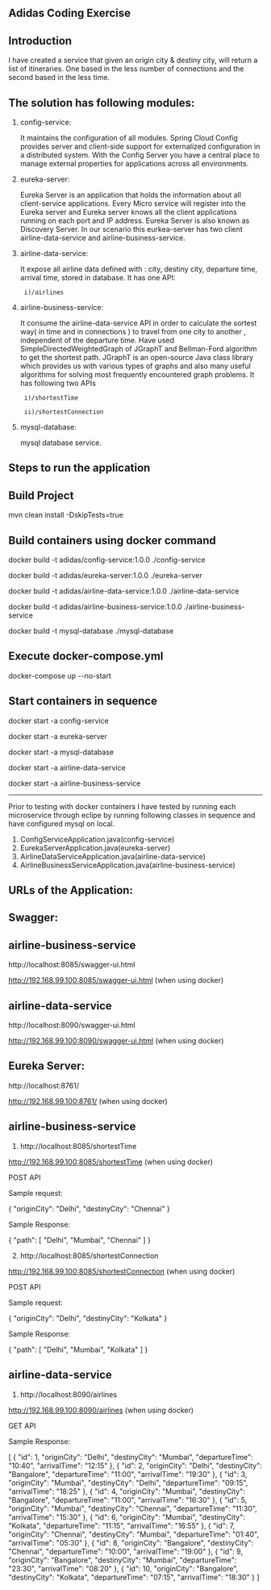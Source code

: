 Adidas Coding Exercise
----------------------

Introduction
------------

I have created a service that given an origin city & destiny city, will return a list of itineraries. One based in the less number of connections and the second based in the less time.

The solution has following modules:
-----------------------------------

1. config-service: 

	It maintains the configuration of all modules.
	Spring Cloud Config provides server and client-side support for externalized configuration in a distributed system. 
	With the Config Server you have a central place to manage external properties for applications across all environments.
	
2. eureka-server: 

	Eureka Server is an application that holds the information about all client-service applications. 
	Every Micro service will register into the Eureka server and Eureka server knows all the client applications running on each             port and IP address. 
	Eureka Server is also known as Discovery Server.
	In our scenario this eurkea-server has two client airline-data-service and airline-business-service.
	
3. airline-data-service: 

	It expose all airline data defined with : city, destiny city, departure time, arrival time, stored in database.
	It has one API:
	
		i)/airlines
		
4. airline-business-service: 

	It consume the airline-data-service API in order to calculate the sortest way( in time and in
	connections ) to travel from one city to another , independent of the departure time.
	Have used SimpleDirectedWeightedGraph of JGraphT and Bellman-Ford algorithm to get the shortest path.
	JGraphT is an open-source Java class library which provides us with various types of graphs and also many useful algorithms for         solving most frequently encountered graph problems.
	It has following two APIs
	
		i)/shortestTime
		
		ii)/shortestConnection
		
5. mysql-database: 

	mysql database service.
	

Steps to run the application
--------------------------------

Build Project
-------------
mvn clean install -DskipTests=true
 
Build containers using docker command
-------------------------------------

docker build -t adidas/config-service:1.0.0 ./config-service

docker build -t adidas/eureka-server:1.0.0 ./eureka-server

docker build -t adidas/airline-data-service:1.0.0 ./airline-data-service

docker build -t adidas/airline-business-service:1.0.0 ./airline-business-service

docker build -t mysql-database ./mysql-database


Execute docker-compose.yml
--------------------------
docker-compose up --no-start

Start containers in sequence
----------------------------

docker start -a config-service 

docker start -a eureka-server

docker start -a mysql-database

docker start -a airline-data-service

docker start -a airline-business-service
_____________________________________________________________________________________________________


Prior to testing with docker containers I have tested by running each microservice through eclipe by running following classes in sequence and have configured mysql on local.
1. ConfigServiceApplication.java(config-service)
2. EurekaServerApplication.java(eureka-server)
3. AirlineDataServiceApplication.java(airline-data-service)
4. AirlineBusinessServiceApplication.java(airline-business-service)

URLs of the Application:
------------------------
Swagger:
-------
airline-business-service
------------------------
http://localhost:8085/swagger-ui.html  

http://192.168.99.100:8085/swagger-ui.html (when using docker)


airline-data-service
--------------------
http://localhost:8090/swagger-ui.html  

http://192.168.99.100:8090/swagger-ui.html  (when using docker)


Eureka Server:
--------------
http://localhost:8761/  

http://192.168.99.100:8761/   (when using docker)

airline-business-service
------------------------
1. http://localhost:8085/shortestTime  

http://192.168.99.100:8085/shortestTime  (when using docker)


POST API

Sample request:

{
    "originCity": "Delhi",
    "destinyCity": "Chennai"
}

Sample Response:

{
    "path": [
        "Delhi",
        "Mumbai",
        "Chennai"
    ]
}


2. http://localhost:8085/shortestConnection  

http://192.168.99.100:8085/shortestConnection  (when using docker)

POST API

Sample request:

{
    "originCity": "Delhi",
    "destinyCity": "Kolkata"
}


Sample Response:

{
    "path": [
        "Delhi",
        "Mumbai",
        "Kolkata"
    ]
}

airline-data-service
--------------------

1. http://localhost:8090/airlines  

http://192.168.99.100:8090/airlines (when using docker)

GET API

Sample Response:  

[
    {
        "id": 1,
        "originCity": "Delhi",
        "destinyCity": "Mumbai",
        "departureTime": "10:40",
        "arrivalTime": "12:15"
    },
    {
        "id": 2,
        "originCity": "Delhi",
        "destinyCity": "Bangalore",
        "departureTime": "11:00",
        "arrivalTime": "19:30"
    },
    {
        "id": 3,
        "originCity": "Mumbai",
        "destinyCity": "Delhi",
        "departureTime": "09:15",
        "arrivalTime": "18:25"
    },
    {
        "id": 4,
        "originCity": "Mumbai",
        "destinyCity": "Bangalore",
        "departureTime": "11:00",
        "arrivalTime": "16:30"
    },
    {
        "id": 5,
        "originCity": "Mumbai",
        "destinyCity": "Chennai",
        "departureTime": "11:30",
        "arrivalTime": "15:30"
    },
    {
        "id": 6,
        "originCity": "Mumbai",
        "destinyCity": "Kolkata",
        "departureTime": "11:15",
        "arrivalTime": "16:55"
    },
    {
        "id": 7,
        "originCity": "Chennai",
        "destinyCity": "Mumbai",
        "departureTime": "01:40",
        "arrivalTime": "05:30"
    },
    {
        "id": 8,
        "originCity": "Bangalore",
        "destinyCity": "Chennai",
        "departureTime": "10:00",
        "arrivalTime": "19:00"
    },
    {
        "id": 9,
        "originCity": "Bangalore",
        "destinyCity": "Mumbai",
        "departureTime": "23:30",
        "arrivalTime": "08:20"
    },
    {
        "id": 10,
        "originCity": "Bangalore",
        "destinyCity": "Kolkata",
        "departureTime": "07:15",
        "arrivalTime": "18:30"
    }
]

